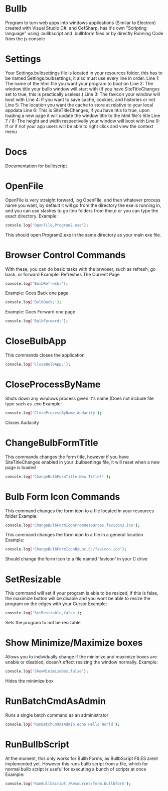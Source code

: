 # Bullb
Program to turn web apps into windows applications (Similar to Electron) created with Visual Studio C#, and CefSharp, has it's own "Scripting language" using .bullbscript and .bullbform files or by directly Running Code from the js console
# Settings
Your Settings.bulbsettings file is located in your resources folder, this has to be named Settings.bulbsettings, it also must use every line in order.
Line 1: The name of the html file you want your program to boot on
Line 2: The window title your bullb window will start with (If you have SiteTitleChanges set to true, this is practically useless.)
Line 3: The favicon your window will boot with
Line 4: If you want to save cache, cookies, and histories or not
Line 5: The location you want the cache to store at relative to your local appdata
Line 6: This is SiteTitleChanges, if you have htis to true, upon loading a new page it will update the window title to the html file's title
Line 7 / 8: The height and width respectivelly your window will boot with
Line 9: If or if not your app users will be able to right click and view the context menu
# Docs
Documentation for bullbscript
# OpenFile
OpenFile is very straight forward, log OpenFile, and then whatever process name you want, by default it will go from the directory the exe is running in, and you can use slashes to go itno folders from ther,e or you can type the exact directory.
Example: 
```sh
console.log('OpenFile,Program2.exe');
```
This should open Program2.exe in the same directory as your main exe file.
# Browser Control Commands
With these, you can do basic tasks with the brwoser, such as refresh, go back, or forward
Example: Refreshes The Current Page
```sh
console.log('BulbRefresh;');
```
Example: Goes Back one page
```sh
console.log('BulbBack;');
```
Example: Goes Forward one page
```sh
console.log('BulbForward;');
```
# CloseBulbApp
This commands closes the application
```sh
console.log('CloseBulbApp;');
```
# CloseProcessByName
Shuts down any windows process given it's name (Does not include file type such as .exe
Example:
```sh
console.log('CloseProcessByName,Audacity');
```
Closes Audacity
# ChangeBulbFormTitle
This commands changes the form title, however if you have SiteTitleChanges enabled in your .bulbsettings file, it will reset when a new page is loaded
```sh
console.log('ChangeBulbFormTitle,New Title!!');
```
# Bulb Form Icon Commands
This command changes the form icon to a file located in your resources folder
Example:
```sh
console.log('ChangeBulbFormIconFromResources,favicon2.ico');
```
This command changes the form icon to a file in a general location
Example:
```sh
console.log('ChangeBulbFormIconByLoc,C:/favicon.ico');
```
Should change the form icon to a file named 'favicon' in your C drive
# SetResizable
This command will set if your program is able to be resized, if this is false, the maximize button will be disable and you wont be able to resize the program on the edges with your Cursor
Example:
```sh
console.log('SetResizable,false');
```
Sets the program to not be resizable
# Show Minimize/Maximize boxes
Allows you to individually change if  the minimize and maximize boxes are enable or disabled, doesn't effect resizing  the window normally.
Example:
```sh
console.log('ShowMinimizeBox,false');
```
Hides the minimize box
# RunBatchCmdAsAdmin
Runs a single batch command as an administrator
```sh
console.log('RunBatchCmdAsAdmin,echo Hello World');
```
# RunBullbScript
At the moment, this only works for Bullb Forms, as BullbScript FILES arent implemented yet. However this runs bullb script from a file, which for normal bullb script is useful for executing a bunch of scripts at once
Example:
```sh
console.log('RunBullbScript,/Resources/form.bullbform');
```
